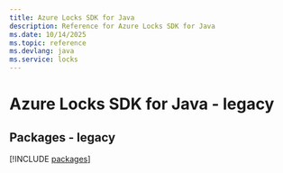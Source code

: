 ```yaml
---
title: Azure Locks SDK for Java
description: Reference for Azure Locks SDK for Java
ms.date: 10/14/2025
ms.topic: reference
ms.devlang: java
ms.service: locks
---
```

# Azure Locks SDK for Java - legacy
## Packages - legacy
[!INCLUDE [packages](locks-index.md)]